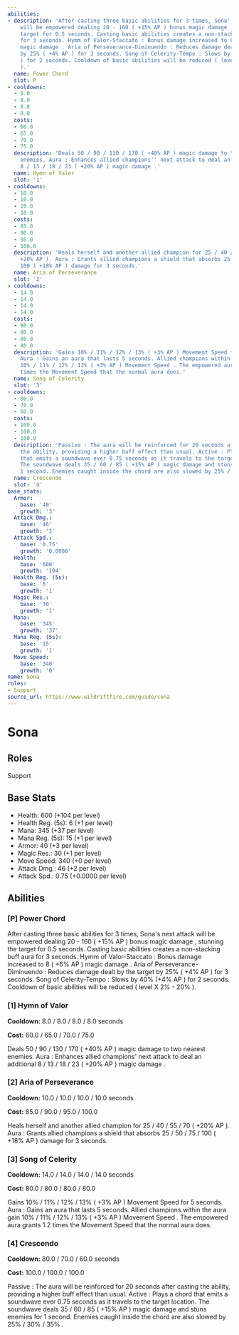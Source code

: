 ```yaml
---
abilities:
- description: 'After casting three basic abilities for 3 times, Sona''s next attack
    will be empowered dealing 20 - 160 ( +15% AP ) bonus magic damage , stunning the
    target for 0.5 seconds. Casting basic abilities creates a non-stacking buff aura
    for 3 seconds. Hymm of Valor-Staccato : Bonus damage increased to 8 ( +6% AP )
    magic damage . Aria of Perseverance-Diminuendo : Reduces damage dealt by the target
    by 25% ( +4% AP ) for 3 seconds. Song of Celerity-Tempo : Slows by 40% (+4% AP
    ) for 2 seconds. Cooldown of basic abilities will be reduced ( level X 2% - 20%
    ).'
  name: Power Chord
  slot: P
- cooldowns:
  - 8.0
  - 8.0
  - 8.0
  - 8.0
  costs:
  - 60.0
  - 65.0
  - 70.0
  - 75.0
  description: 'Deals 50 / 90 / 130 / 170 ( +40% AP ) magic damage to two nearest
    enemies. Aura : Enhances allied champions'' next attack to deal an additional
    8 / 13 / 18 / 23 ( +20% AP ) magic damage .'
  name: Hymn of Valor
  slot: '1'
- cooldowns:
  - 10.0
  - 10.0
  - 10.0
  - 10.0
  costs:
  - 85.0
  - 90.0
  - 95.0
  - 100.0
  description: 'Heals herself and another allied champion for 25 / 40 / 55 / 70 (
    +20% AP ). Aura : Grants allied champions a shield that absorbs 25 / 50 / 75 /
    100 ( +18% AP ) damage for 3 seconds.'
  name: Aria of Perseverance
  slot: '2'
- cooldowns:
  - 14.0
  - 14.0
  - 14.0
  - 14.0
  costs:
  - 80.0
  - 80.0
  - 80.0
  - 80.0
  description: 'Gains 10% / 11% / 12% / 13% ( +3% AP ) Movement Speed for 5 seconds.
    Aura : Gains an aura that lasts 5 seconds. Allied champions within the aura gain
    10% / 11% / 12% / 13% ( +3% AP ) Movement Speed . The empowered aura grants 1.2
    times the Movement Speed that the normal aura does.'
  name: Song of Celerity
  slot: '3'
- cooldowns:
  - 80.0
  - 70.0
  - 60.0
  costs:
  - 100.0
  - 100.0
  - 100.0
  description: 'Passive : The aura will be reinforced for 20 seconds after casting
    the ability, providing a higher buff effect than usual. Active : Plays a chord
    that emits a soundwave ever 0.75 seconds as it travels to the target location.
    The soundwave deals 35 / 60 / 85 ( +15% AP ) magic damage and stuns enemies for
    1 second. Enemies caught inside the chord are also slowed by 25% / 30% / 35% .'
  name: Crescendo
  slot: '4'
base_stats:
  Armor:
    base: '40'
    growth: '3'
  Attack Dmg.:
    base: '46'
    growth: '2'
  Attack Spd.:
    base: '0.75'
    growth: '0.0000'
  Health:
    base: '600'
    growth: '104'
  Health Reg. (5s):
    base: '6'
    growth: '1'
  Magic Res.:
    base: '30'
    growth: '1'
  Mana:
    base: '345'
    growth: '37'
  Mana Reg. (5s):
    base: '15'
    growth: '1'
  Move Speed:
    base: '340'
    growth: '0'
name: Sona
roles:
- Support
source_url: https://www.wildriftfire.com/guide/sona
---
```


# Sona

## Roles

Support

## Base Stats

- Health: 600 (+104 per level)
- Health Reg. (5s): 6 (+1 per level)
- Mana: 345 (+37 per level)
- Mana Reg. (5s): 15 (+1 per level)
- Armor: 40 (+3 per level)
- Magic Res.: 30 (+1 per level)
- Move Speed: 340 (+0 per level)
- Attack Dmg.: 46 (+2 per level)
- Attack Spd.: 0.75 (+0.0000 per level)

## Abilities

### [P] Power Chord

After casting three basic abilities for 3 times, Sona's next attack will be empowered dealing 20 - 160 ( +15% AP ) bonus magic damage , stunning the target for 0.5 seconds. Casting basic abilities creates a non-stacking buff aura for 3 seconds. Hymm of Valor-Staccato : Bonus damage increased to 8 ( +6% AP ) magic damage . Aria of Perseverance-Diminuendo : Reduces damage dealt by the target by 25% ( +4% AP ) for 3 seconds. Song of Celerity-Tempo : Slows by 40% (+4% AP ) for 2 seconds. Cooldown of basic abilities will be reduced ( level X 2% - 20% ).

### [1] Hymn of Valor

**Cooldown:** 8.0 / 8.0 / 8.0 / 8.0 seconds

**Cost:** 60.0 / 65.0 / 70.0 / 75.0

Deals 50 / 90 / 130 / 170 ( +40% AP ) magic damage to two nearest enemies. Aura : Enhances allied champions' next attack to deal an additional 8 / 13 / 18 / 23 ( +20% AP ) magic damage .

### [2] Aria of Perseverance

**Cooldown:** 10.0 / 10.0 / 10.0 / 10.0 seconds

**Cost:** 85.0 / 90.0 / 95.0 / 100.0

Heals herself and another allied champion for 25 / 40 / 55 / 70 ( +20% AP ). Aura : Grants allied champions a shield that absorbs 25 / 50 / 75 / 100 ( +18% AP ) damage for 3 seconds.

### [3] Song of Celerity

**Cooldown:** 14.0 / 14.0 / 14.0 / 14.0 seconds

**Cost:** 80.0 / 80.0 / 80.0 / 80.0

Gains 10% / 11% / 12% / 13% ( +3% AP ) Movement Speed for 5 seconds. Aura : Gains an aura that lasts 5 seconds. Allied champions within the aura gain 10% / 11% / 12% / 13% ( +3% AP ) Movement Speed . The empowered aura grants 1.2 times the Movement Speed that the normal aura does.

### [4] Crescendo

**Cooldown:** 80.0 / 70.0 / 60.0 seconds

**Cost:** 100.0 / 100.0 / 100.0

Passive : The aura will be reinforced for 20 seconds after casting the ability, providing a higher buff effect than usual. Active : Plays a chord that emits a soundwave ever 0.75 seconds as it travels to the target location. The soundwave deals 35 / 60 / 85 ( +15% AP ) magic damage and stuns enemies for 1 second. Enemies caught inside the chord are also slowed by 25% / 30% / 35% .

